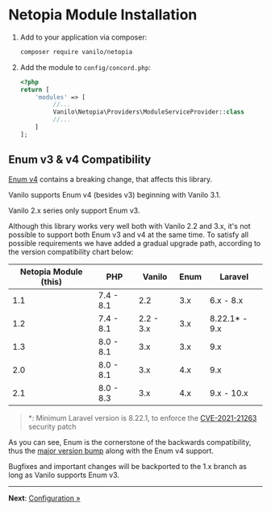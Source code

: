 # Netopia Module Installation

1. Add to your application via composer:
    ```bash
    composer require vanilo/netopia 
    ```
2. Add the module to `config/concord.php`:
    ```php
    <?php
    return [
        'modules' => [
             //...
             Vanilo\Netopia\Providers\ModuleServiceProvider::class
             //...
        ]
    ]; 
    ```

## Enum v3 & v4 Compatibility

[Enum v4](https://konekt.dev/enum/4.x/upgrade#return-argument-and-attribute-types)
contains a breaking change, that affects this library.

Vanilo supports Enum v4 (besides v3) beginning with Vanilo 3.1.

Vanilo 2.x series only support Enum v3.

Although this library works very well both with Vanilo 2.2 and 3.x, it's not possible to support
both Enum v3 and v4 at the same time. To satisfy all possible requirements we have added a
gradual upgrade path, according to the version compatibility chart below:

| Netopia Module (this) | PHP       | Vanilo    | Enum | Laravel       |
|-----------------------|-----------|-----------|------|---------------|
| 1.1                   | 7.4 - 8.1 | 2.2       | 3.x  | 6.x - 8.x     |
| 1.2                   | 7.4 - 8.1 | 2.2 - 3.x | 3.x  | 8.22.1* - 9.x |
| 1.3                   | 8.0 - 8.1 | 3.x       | 3.x  | 9.x           |
| 2.0                   | 8.0 - 8.1 | 3.x       | 4.x  | 9.x           |
| 2.1                   | 8.0 - 8.3 | 3.x       | 4.x  | 9.x - 10.x    |

> *: Minimum Laravel version is 8.22.1, to enforce the [CVE-2021-21263](https://blog.laravel.com/security-laravel-62011-7302-8221-released) security patch

As you can see, Enum is the cornerstone of the backwards compatibility,
thus the [major version bump](https://semver.org/) along with the Enum v4 support.  

Bugfixes and important changes will be backported to the 1.x branch as long as Vanilo
supports Enum v3.

---

**Next**: [Configuration &raquo;](configuration.md)
